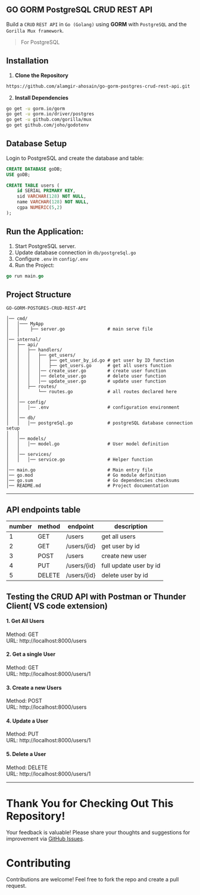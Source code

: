## GO GORM PostgreSQL CRUD REST API
Build a `CRUD` `REST API` in `Go (Golang)` using **GORM** with `PostgreSQL` and the `Gorilla Mux framework`.

>For PostgreSQL
## Installation
1. **Clone the Repository**
 ```bash
https://github.com/alamgir-ahosain/go-gorm-postgres-crud-rest-api.git
```
2. **Install Dependencies**<br>
 ```bash
go get -u gorm.io/gorm
go get -u gorm.io/driver/postgres
go get -u github.com/gorilla/mux
go get github.com/joho/godotenv
```

##  Database Setup
Login to PostgreSQL and create the database and table:
```sql
CREATE DATABASE goDB;
USE goDB;

CREATE TABLE users (
    id SERIAL PRIMARY KEY,         
    sid VARCHAR(128) NOT NULL,
    name VARCHAR(128) NOT NULL,
    cgpa NUMERIC(5,2)             
);
```
## Run the Application:
1. Start PostgreSQL server.  
2. Update database connection in `db/postgreSql.go`
3. Configure `.env` in `config/.env`
4. Run the Project:
```go
go run main.go
```
   
##  Project Structure
```plaintext
GO-GORM-POSTGRES-CRUD-REST-API

│── cmd/
│   │─── MyApp
│   │    ├── server.go                # main serve file
│   │
│── internal/
│   ├── api/
│   │   ├── handlers/
│   │   │   ├── get_users/            
│   │   │   │   ├── get_user_by_id.go # get user by ID function
│   │   │   │   ├── get_users.go      # get all users function
│   │   │   │── create_user.go        # create user function
│   │   │   │── delete_user.go        # delete user function
│   │   │   │── update_user.go        # update user function 
│   │   ├── routes/
│   │       └── routes.go             # all routes declared here
│   │
│   │── config/
│   │   │── .env                      # configuration environment 
│   │
│   │── db/
│   │   │── postgreSql.go             # postgreSQL database connection setup
│   │
│   │── models/
│   │   │── model.go                  # User model definition
│   │
│   │── services/
│   │   │── service.go                # Helper function 
│
│── main.go                           # Main entry file 
│── go.mod                            # Go module definition
│── go.sum                            # Go dependencies checksums
│── README.md                         # Project documentation 

```
--- 
##  API endpoints table

| number | method | endpoint       |     description               |
| ------ | ------ | -------------- | ------------------------------|
|    1   | GET    | /users         | get all users                 |
|    2   | GET    | /users/{id}    | get user by id                |
|    3   | POST   | /users         | create new user               |
|    4   | PUT    | /users/{id}    | full update user by id        |
|    5   | DELETE | /users/{id}    | delete user by id             |

## Testing the CRUD API with Postman or Thunder Client( VS code extension)
#### 1. Get All Users
  Method: GET<br> URL: http://localhost:8000/users<br>
  
#### 2. Get a single User
  Method: GET<br> URL: http://localhost:8000/users/1<br>
  
#### 3. Create a new  Users
  Method: POST<br> URL: http://localhost:8000/users<br>
  
#### 4. Update a User
  Method: PUT<br> URL: http://localhost:8000/users/1<br>

#### 5. Delete a User
  Method: DELETE<br> URL: http://localhost:8000/users/1<br>

---
# Thank You for Checking Out This Repository!
Your feedback is valuable! Please share your thoughts and suggestions for improvement via [GitHub Issues](https://github.com/alamgir-ahosain/go-gorm-postgres-crud-rest-api/issues).

# Contributing  
Contributions are welcome! Feel free to fork the repo and create a pull request.


